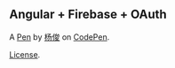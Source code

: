 Angular + Firebase + OAuth
--------------------------


A [Pen](http://codepen.io/y198650322/pen/dXzbVm) by [杨俊](http://codepen.io/y198650322) on [CodePen](http://codepen.io/).

[License](http://codepen.io/y198650322/pen/dXzbVm/license).